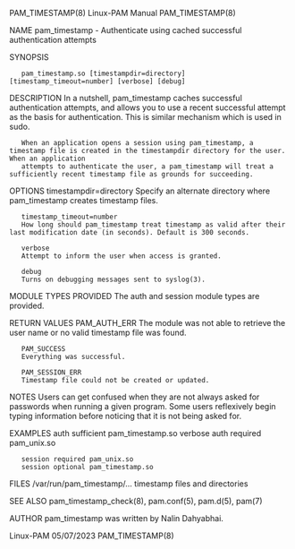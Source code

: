 PAM_TIMESTAMP(8)						       Linux-PAM Manual							      PAM_TIMESTAMP(8)

NAME
       pam_timestamp - Authenticate using cached successful authentication attempts

SYNOPSIS

       pam_timestamp.so [timestampdir=directory] [timestamp_timeout=number] [verbose] [debug]

DESCRIPTION
       In a nutshell, pam_timestamp caches successful authentication attempts, and allows you to use a recent successful attempt as the basis for
       authentication. This is similar mechanism which is used in sudo.

       When an application opens a session using pam_timestamp, a timestamp file is created in the timestampdir directory for the user. When an application
       attempts to authenticate the user, a pam_timestamp will treat a sufficiently recent timestamp file as grounds for succeeding.

OPTIONS
       timestampdir=directory
	   Specify an alternate directory where pam_timestamp creates timestamp files.

       timestamp_timeout=number
	   How long should pam_timestamp treat timestamp as valid after their last modification date (in seconds). Default is 300 seconds.

       verbose
	   Attempt to inform the user when access is granted.

       debug
	   Turns on debugging messages sent to syslog(3).

MODULE TYPES PROVIDED
       The auth and session module types are provided.

RETURN VALUES
       PAM_AUTH_ERR
	   The module was not able to retrieve the user name or no valid timestamp file was found.

       PAM_SUCCESS
	   Everything was successful.

       PAM_SESSION_ERR
	   Timestamp file could not be created or updated.

NOTES
       Users can get confused when they are not always asked for passwords when running a given program. Some users reflexively begin typing information
       before noticing that it is not being asked for.

EXAMPLES
	   auth sufficient pam_timestamp.so verbose
	   auth required   pam_unix.so

	   session required pam_unix.so
	   session optional pam_timestamp.so

FILES
       /var/run/pam_timestamp/...
	   timestamp files and directories

SEE ALSO
       pam_timestamp_check(8), pam.conf(5), pam.d(5), pam(7)

AUTHOR
       pam_timestamp was written by Nalin Dahyabhai.

Linux-PAM								  05/07/2023							      PAM_TIMESTAMP(8)
